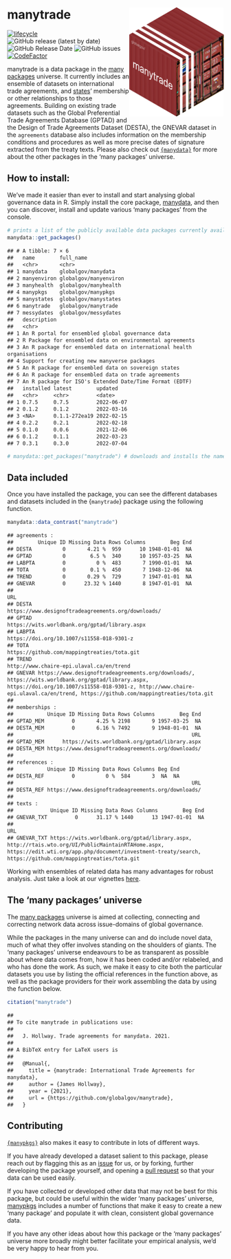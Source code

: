 
# manytrade <img src="man/figures/manytradeContainer.png" align="right" width="220"/>

<!-- badges: start -->

[![lifecycle](https://img.shields.io/badge/lifecycle-experimental-orange.svg)](https://www.tidyverse.org/lifecycle/#experimental)
![GitHub release (latest by
date)](https://img.shields.io/github/v/release/globalgov/manytrade)
![GitHub Release
Date](https://img.shields.io/github/release-date/globalgov/manytrade)
![GitHub
issues](https://img.shields.io/github/issues-raw/globalgov/manytrade)
[![CodeFactor](https://www.codefactor.io/repository/github/globalgov/manytrade/badge/main)](https://www.codefactor.io/repository/github/globalgov/manytrade/overview/main)
<!-- [![CII Best Practices](https://bestpractices.coreinfrastructure.org/projects/4867/badge)](https://bestpractices.coreinfrastructure.org/projects/4867) -->
<!-- badges: end -->

manytrade is a data package in the [many
packages](https://github.com/globalgov/) universe. It currently includes
an ensemble of datasets on international trade agreements, and
[states](https://github.com/globalgov/manystates)’ membership or other
relationships to those agreements. Building on existing trade datasets
such as the Global Preferential Trade Agreements Database (GPTAD) and
the Design of Trade Agreements Dataset (DESTA), the GNEVAR dataset in
the `agreements` database also includes information on the membership
conditions and procedures as well as more precise dates of signature
extracted from the treaty texts. Please also check out
[`{manydata}`](https://github.com/globalgov/manydata) for more about the
other packages in the ‘many packages’ universe.

## How to install:

We’ve made it easier than ever to install and start analysing global
governance data in R. Simply install the core package,
[manydata](https://github.com/globalgov/manydata), and then you can
discover, install and update various ‘many packages’ from the console.

``` r
# prints a list of the publicly available data packages currently available
manydata::get_packages()
```

    ## # A tibble: 7 × 6
    ##   name        full_name            
    ##   <chr>       <chr>                
    ## 1 manydata    globalgov/manydata   
    ## 2 manyenviron globalgov/manyenviron
    ## 3 manyhealth  globalgov/manyhealth 
    ## 4 manypkgs    globalgov/manypkgs   
    ## 5 manystates  globalgov/manystates 
    ## 6 manytrade   globalgov/manytrade  
    ## 7 messydates  globalgov/messydates 
    ##   description                                                          
    ##   <chr>                                                                
    ## 1 An R portal for ensembled global governance data                     
    ## 2 R Package for ensembled data on environmental agreements             
    ## 3 An R package for ensembled data on international health organisations
    ## 4 Support for creating new manyverse packages                          
    ## 5 An R package for ensembled data on sovereign states                  
    ## 6 An R package for ensembled data on trade agreements                  
    ## 7 An R package for ISO's Extended Date/Time Format (EDTF)              
    ##   installed latest        updated   
    ##   <chr>     <chr>         <date>    
    ## 1 0.7.5     0.7.5         2022-06-07
    ## 2 0.1.2     0.1.2         2022-03-16
    ## 3 <NA>      0.1.1-272ea19 2022-02-15
    ## 4 0.2.2     0.2.1         2022-02-18
    ## 5 0.1.0     0.0.6         2021-12-06
    ## 6 0.1.2     0.1.1         2022-03-23
    ## 7 0.3.1     0.3.0         2022-07-04

``` r
# manydata::get_packages("manytrade") # downloads and installs the named package
```

## Data included

Once you have installed the package, you can see the different databases
and datasets included in the {`manytrade`} package using the following
function.

``` r
manydata::data_contrast("manytrade")
```

    ## agreements :
    ##        Unique ID Missing Data Rows Columns        Beg End
    ## DESTA          0       4.21 %  959      10 1948-01-01  NA
    ## GPTAD          0        6.5 %  340      10 1957-03-25  NA
    ## LABPTA         0          0 %  483       7 1990-01-01  NA
    ## TOTA           0        0.1 %  450       7 1948-12-06  NA
    ## TREND          0       0.29 %  729       7 1947-01-01  NA
    ## GNEVAR         0      23.32 % 1440       8 1947-01-01  NA
    ##                                                                                                                                                                                                                                        URL
    ## DESTA                                                                                                                                                                                   https://www.designoftradeagreements.org/downloads/
    ## GPTAD                                                                                                                                                                                        https://wits.worldbank.org/gptad/library.aspx
    ## LABPTA                                                                                                                                                                                           https://doi.org/10.1007/s11558-018-9301-z
    ## TOTA                                                                                                                                                                                           https://github.com/mappingtreaties/tota.git
    ## TREND                                                                                                                                                                                             http://www.chaire-epi.ulaval.ca/en/trend
    ## GNEVAR https://www.designoftradeagreements.org/downloads/, https://wits.worldbank.org/gptad/library.aspx, https://doi.org/10.1007/s11558-018-9301-z, http://www.chaire-epi.ulaval.ca/en/trend, https://github.com/mappingtreaties/tota.git
    ## 
    ## memberships :
    ##           Unique ID Missing Data Rows Columns        Beg End
    ## GPTAD_MEM         0       4.25 % 2198       9 1957-03-25  NA
    ## DESTA_MEM         0       6.16 % 7492       9 1948-01-01  NA
    ##                                                          URL
    ## GPTAD_MEM      https://wits.worldbank.org/gptad/library.aspx
    ## DESTA_MEM https://www.designoftradeagreements.org/downloads/
    ## 
    ## references :
    ##           Unique ID Missing Data Rows Columns Beg End
    ## DESTA_REF         0          0 %  584       3  NA  NA
    ##                                                          URL
    ## DESTA_REF https://www.designoftradeagreements.org/downloads/
    ## 
    ## texts :
    ##            Unique ID Missing Data Rows Columns        Beg End
    ## GNEVAR_TXT         0      31.17 % 1440      13 1947-01-01  NA
    ##                                                                                                                                                                                                                       URL
    ## GNEVAR_TXT https://wits.worldbank.org/gptad/library.aspx, http://rtais.wto.org/UI/PublicMaintainRTAHome.aspx, https://edit.wti.org/app.php/document/investment-treaty/search, https://github.com/mappingtreaties/tota.git

Working with ensembles of related data has many advantages for robust
analysis. Just take a look at our vignettes
[here](https://globalgov.github.io/manydata/articles/user.html).

## The ‘many packages’ universe

The [many packages](https://github.com/globalgov/) universe is aimed at
collecting, connecting and correcting network data across issue-domains
of global governance.

While the packages in the many universe can and do include novel data,
much of what they offer involves standing on the shoulders of giants.
The ‘many packages’ universe endeavours to be as transparent as possible
about where data comes from, how it has been coded and/or relabeled, and
who has done the work. As such, we make it easy to cite both the
particular datasets you use by listing the official references in the
function above, as well as the package providers for their work
assembling the data by using the function below.

``` r
citation("manytrade")
```

    ## 
    ## To cite manytrade in publications use:
    ## 
    ##   J. Hollway. Trade agreements for manydata. 2021.
    ## 
    ## A BibTeX entry for LaTeX users is
    ## 
    ##   @Manual{,
    ##     title = {manytrade: International Trade Agreements for manydata},
    ##     author = {James Hollway},
    ##     year = {2021},
    ##     url = {https://github.com/globalgov/manytrade},
    ##   }

## Contributing

[`{manypkgs}`](https://github.com/globalgov/manypkgs) also makes it easy
to contribute in lots of different ways.

If you have already developed a dataset salient to this package, please
reach out by flagging this as an
[issue](https://github.com/globalgov/manytrade/issues) for us, or by
forking, further developing the package yourself, and opening a [pull
request](https://github.com/globalgov/manytrade/pulls) so that your data
can be used easily.

If you have collected or developed other data that may not be best for
this package, but could be useful within the wider ‘many packages’
universe, [manypkgs](https://github.com/globalgov/manypkgs) includes a
number of functions that make it easy to create a new ‘many package’ and
populate it with clean, consistent global governance data.

If you have any other ideas about how this package or the ‘many
packages’ universe more broadly might better facilitate your empirical
analysis, we’d be very happy to hear from you.
